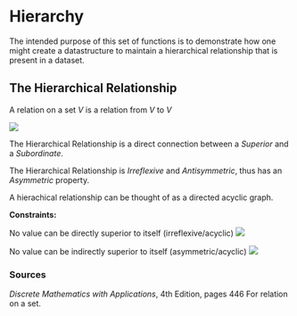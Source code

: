 
# Hierarchy

The intended purpose of this set of functions is to demonstrate how one might create a datastructure to maintain a hierarchical relationship that is present in a dataset.

## The Hierarchical Relationship

A relation on a set *V* is a relation from *V* to *V*

<img src="https://render.githubusercontent.com/render/math?math=\forall x,y \in V, x \to y \Leftrightarrow x R y \Leftrightarrow (x,y) \in R">

The Hierarchical Relationship is a direct connection between a *Superior* and a *Subordinate*.

The Hierarchical Relationship is *Irreflexive* and *Antisymmetric*, thus has an *Asymmetric* property.

A hierachical relationship can be thought of as a directed acyclic graph. 

**Constraints:**

 No value can be directly superior to itself (irreflexive/acyclic)
	<img src="https://render.githubusercontent.com/render/math?math=\forall (x,y) \in R, x \neq y">

 No value can be indirectly superior to itself (asymmetric/acyclic)
	<img src="https://render.githubusercontent.com/render/math?math=\forall \{(x,u),...,(u,y)\} \subseteq R, x \neq y">

### Sources
*Discrete Mathematics with Applications*, 4th Edition, pages 446
	For relation on a set.
